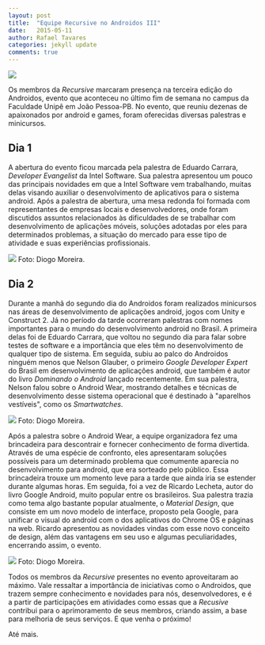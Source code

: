 ```yaml
---
layout: post
title:  "Equipe Recursive no Androidos III"
date:   2015-05-11
author: Rafael Tavares
categories: jekyll update
comments: true
---
```

![](https://raw.githubusercontent.com/recursivejr/recursivejr.github.io/master/images/posts/androidos/img-1-androidos.png)

Os membros da *Recursive* marcaram presença na terceira edição do Androidos, evento que aconteceu no último fim de semana no campus da Faculdade Unipê em João Pessoa-PB. No evento, que reuniu dezenas de apaixonados por android e games, foram oferecidas diversas palestras e minicursos.


## Dia 1 ##

A abertura do evento ficou marcada pela palestra de Eduardo Carrara, *Developer Evangelist* da Intel Software. Sua palestra apresentou um pouco das principais novidades em que a Intel Software vem trabalhando, muitas delas visando auxiliar o desenvolvimento de aplicativos para o sistema android. Após a palestra de abertura, uma mesa redonda foi formada com representantes de empresas locais e desenvolvedores, onde foram discutidos assuntos relacionados às dificuldades de se trabalhar com desenvolvimento de aplicações móveis, soluções adotadas por eles para determinados problemas, a situação do mercado para esse tipo de atividade e suas experiências profissionais.

![](https://raw.githubusercontent.com/recursivejr/recursivejr.github.io/master/images/posts/androidos/img-2-androidos.png)
Foto: Diogo Moreira.

## Dia 2 ##

Durante a manhã do segundo dia do Androidos foram realizados minicursos nas áreas de desenvolvimento de aplicações android, jogos com Unity e Construct 2. Já no período da tarde ocorreram palestras com nomes importantes para o mundo do desenvolvimento android no Brasil. A primeira delas foi de Eduardo Carrara, que voltou no segundo dia para falar sobre testes de software e a importância que eles têm no desenvolvimento de qualquer tipo de sistema. Em seguida, subiu ao palco do Androidos ninguém menos que Nelson Glauber, o primeiro *Google Developer Expert* do Brasil em desenvolvimento de aplicações android, que também é autor do livro *Dominando o Android* lançado recentemente. Em sua palestra, Nelson falou sobre o Android Wear, mostrando detalhes e técnicas de desenvolvimento desse sistema operacional que é destinado à "aparelhos vestíveis", como os *Smartwatches*.

![](https://raw.githubusercontent.com/recursivejr/recursivejr.github.io/master/images/posts/androidos/img-3-androidos.png)
Foto: Diogo Moreira.

Após a palestra sobre o Android Wear, a equipe organizadora fez uma brincadeira para descontrair e fornecer conhecimento de forma divertida. Através de uma espécie de confronto, eles apresentaram soluções possíveis para um determinado problema que comumente aparecia no desenvolvimento para android, que era sorteado pelo público. Essa brincadeira trouxe um momento leve para a tarde que ainda iria se estender durante algumas horas. Em seguida, foi a vez de Ricardo Lecheta, autor do livro Google Android, muito popular entre os brasileiros. Sua palestra trazia como tema algo bastante popular atualmente, o *Material Design*, que consiste em um novo modelo de interface, proposto pela Google, para unificar o visual do android com o dos aplicativos do Chrome OS e páginas na web. Ricardo apresentou as novidades vindas com esse novo conceito de design, além das vantagens em seu uso e algumas peculiaridades, encerrando assim, o evento.

![](https://raw.githubusercontent.com/recursivejr/recursivejr.github.io/master/images/posts/androidos/img-4-androidos.png)
Foto: Diogo Moreira.

Todos os membros da *Recursive* presentes no evento aproveitaram ao máximo. Vale ressaltar a importância de iniciativas como o Androidos, que trazem sempre conhecimento e novidades para nós, desenvolvedores, e é a partir de participações em atividades como essas que a *Recusive* contribui para o aprimoramento de seus membros, criando assim, a base para melhoria de seus serviços. E que venha o próximo!

Até mais.
